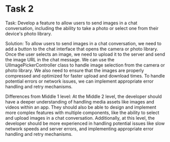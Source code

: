 # Task 2

Task: Develop a feature to allow users to send images in a chat conversation,
including the ability to take a photo or select one from their device's photo
library.

Solution: To allow users to send images in a chat conversation, we need to add a
button to the chat interface that opens the camera or photo library. Once the
user selects an image, we need to upload it to the server and send the image URL
in the chat message. We can use the UIImagePickerController class to handle
image selection from the camera or photo library. We also need to ensure that
the images are properly compressed and optimized for faster upload and download
times. To handle potential errors or network issues, we can implement
appropriate error handling and retry mechanisms.

Differences from Middle 1 level: At the Middle 2 level, the developer should
have a deeper understanding of handling media assets like images and videos
within an app. They should also be able to design and implement more complex
features with multiple components, like the ability to select and upload images
in a chat conversation. Additionally, at this level, the developer should be
more experienced in handling potential issues like slow network speeds and
server errors, and implementing appropriate error handling and retry mechanisms.
